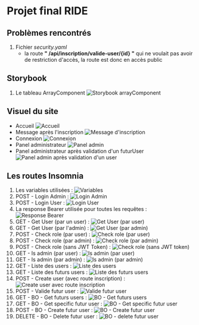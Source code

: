 # Projet final RIDE

## Problèmes rencontrés

1. Fichier *security.yaml*
    - la route **" /api/inscription/valide-user/{id} "** qui ne voulait pas avoir de restriction d'accès, la route est donc en accès public

## Storybook

1. Le tableau ArrayComponent
![Storybook arrayComponent](https://github.com/OphisDgn/WebFull-ProjetFinal/blob/main/images/storybook.png)

## Visuel du site

- Accueil
![Accueil](https://github.com/OphisDgn/WebFull-ProjetFinal/blob/main/images/vue-home.png)
- Message après l'inscription
![Message d'inscription](https://github.com/OphisDgn/WebFull-ProjetFinal/blob/main/images/vue-message-inscription.png)
- Connexion
![Connexion](https://github.com/OphisDgn/WebFull-ProjetFinal/blob/main/images/vue-connexion.png)
- Panel administrateur
![Panel admin](https://github.com/OphisDgn/WebFull-ProjetFinal/blob/main/images/vue-admin.png)
- Panel administrateur après validation d'un futurUser
![Panel admin après validation d'un user](https://github.com/OphisDgn/WebFull-ProjetFinal/blob/main/images/vue-apres-validation.png)


## Les routes Insomnia

1. Les variables utilisées :
![Variables](https://github.com/OphisDgn/WebFull-ProjetFinal/blob/main/images/insomnia-variables.png)
2. POST - Login Admin :
![Login Admin](https://github.com/OphisDgn/WebFull-ProjetFinal/blob/main/images/insomnia-login-admin.png)
3. POST - Login User :
![Login User](https://github.com/OphisDgn/WebFull-ProjetFinal/blob/main/images/insomnia-login-user.png)
4. La response Bearer utilisée pour toutes les requêtes :
![Response Bearer](https://github.com/OphisDgn/WebFull-ProjetFinal/blob/main/images/responseBearer.png)
5. GET - Get User (par un user) :
![Get User (par user)](https://github.com/OphisDgn/WebFull-ProjetFinal/blob/main/images/insomnia-getuser.png)
6. GET - Get User (par l'admin) :
![Get User (par admin)](https://github.com/OphisDgn/WebFull-ProjetFinal/blob/main/images/insomnia-getuser-admin.png)
7. POST - Check role (par user) :
![Check role (par user)](https://github.com/OphisDgn/WebFull-ProjetFinal/blob/main/images/insomnia-checkrole-user.png)
8. POST - Check role (par admin) :
![Check role (par admin)](https://github.com/OphisDgn/WebFull-ProjetFinal/blob/main/images/insomnia-checkrole-admin.png)
9. POST - Check role (sans JWT Token) :
![Check role (sans JWT token)](https://github.com/OphisDgn/WebFull-ProjetFinal/blob/main/images/insomnia-checkrole-withoutjwt.png)
10. GET - Is admin (par user) :
![Is admin (par user)](https://github.com/OphisDgn/WebFull-ProjetFinal/blob/main/images/insomnia-isadmin-user.png)
11. GET - Is admin (par admin) :
![Is admin (par admin)](https://github.com/OphisDgn/WebFull-ProjetFinal/blob/main/images/insomnia-isadmin.png)
12. GET - Liste des users :
![Liste des users](https://github.com/OphisDgn/WebFull-ProjetFinal/blob/main/images/insomnia-list-users.png)
13. GET - Liste des futurs users :
![Liste des futurs users](https://github.com/OphisDgn/WebFull-ProjetFinal/blob/main/images/insomnia-futureuser.png)
14. POST - Create user (avec route inscription) :
![Create user avec route inscription](https://github.com/OphisDgn/WebFull-ProjetFinal/blob/main/images/insomnia-create-futureuser-inscription.png)
15. POST - Valide futur user :
![Valide futur user](https://github.com/OphisDgn/WebFull-ProjetFinal/blob/main/images/insomnia-valideuser.png)
16. GET - BO - Get futurs users :
![BO - Get futurs users](https://github.com/OphisDgn/WebFull-ProjetFinal/blob/main/images/insomnia-list-futureusers.png)
17. GET - BO - Get specific futur user :
![BO - Get specific futur user](https://github.com/OphisDgn/WebFull-ProjetFinal/blob/main/images/insomnia-specific-futureuser.png)
18. POST - BO - Create futur user :
![BO - Create futur user](https://github.com/OphisDgn/WebFull-ProjetFinal/blob/main/images/insomnia-create-futureuser.png)
19. DELETE - BO - Delete futur user :
![BO - delete futur user](https://github.com/OphisDgn/WebFull-ProjetFinal/blob/main/images/insomnia-delete-futureuser8.png)
